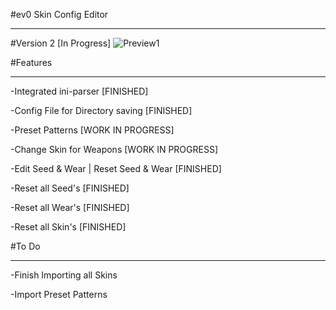 #ev0 Skin Config Editor
___

#Version 2 [In Progress]
![Preview1](http://i.imgur.com/92F5lKz.png)

#Features
___

-Integrated ini-parser [FINISHED]

-Config File for Directory saving [FINISHED]

-Preset Patterns [WORK IN PROGRESS]

-Change Skin for Weapons [WORK IN PROGRESS]

-Edit Seed & Wear | Reset Seed & Wear [FINISHED]

-Reset all Seed's [FINISHED]

-Reset all Wear's [FINISHED]

-Reset all Skin's [FINISHED]

#To Do
___

-Finish Importing all Skins

-Import Preset Patterns
